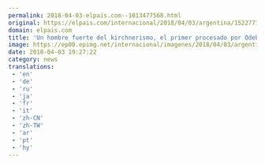 ```yaml
---
permalink: 2018-04-03-elpais.com--1013477568.html
original: https://elpais.com/internacional/2018/04/03/argentina/1522777500_432189.html#?ref=rss&format=simple&link=link
domain: elpais.com
title: 'Un hombre fuerte del kirchnerismo, el primer procesado por Odebrecht en Argentina'
image: https://ep00.epimg.net/internacional/imagenes/2018/04/03/argentina/1522777500_432189_1522777713_rrss_normal.jpg
date: 2018-04-03 19:27:22
category: news
translations: 
 - 'en'
 - 'de'
 - 'ru'
 - 'ja'
 - 'fr'
 - 'it'
 - 'zh-CN'
 - 'zh-TW'
 - 'ar'
 - 'pt'
 - 'hy'
---
```


